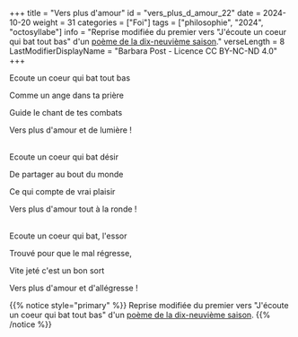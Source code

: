 +++
title = "Vers plus d'amour"
id = "vers_plus_d_amour_22"
date = 2024-10-20
weight = 31
categories = ["Foi"]
tags = ["philosophie", "2024", "octosyllabe"]
info = "Reprise modifiée du premier vers \"J'écoute un coeur qui bat tout bas\" d'un [poème de la dix-neuvième saison](../19_dix_neuvieme_saison/ton_coeur)."
verseLength = 8
LastModifierDisplayName = "Barbara Post - Licence CC BY-NC-ND 4.0"
+++

Ecoute un coeur qui bat tout bas

Comme un ange dans ta prière

Guide le chant de tes combats

Vers plus d'amour et de lumière !

 \
Ecoute un coeur qui bat désir

De partager au bout du monde

Ce qui compte de vrai plaisir

Vers plus d'amour tout à la ronde !

 \
Ecoute un coeur qui bat, l'essor

Trouvé pour que le mal régresse,

Vite jeté c'est un bon sort

Vers plus d'amour et d'allégresse !

{{% notice style="primary" %}}
Reprise modifiée du premier vers "J'écoute un coeur qui bat tout bas" d'un [poème de la dix-neuvième saison](../19_dix_neuvieme_saison/ton_coeur).
{{% /notice %}}
